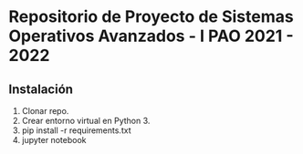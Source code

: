 # Repositorio de Proyecto de Sistemas Operativos Avanzados - I PAO 2021 - 2022
## Instalación
1. Clonar repo.
2. Crear entorno virtual en Python 3.
3. pip install -r requirements.txt
4. jupyter notebook